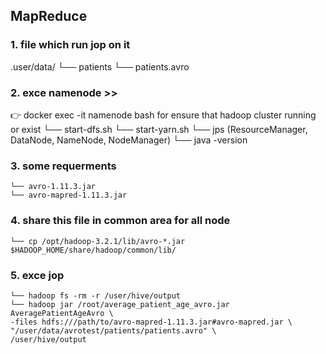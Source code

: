 ## MapReduce
### 1. file which run jop on it

.user/data/
    └── patients
            └── patients.avro

### 2. exce namenode >>
👉 docker exec -it namenode bash
    for ensure that hadoop cluster running or exist
    └── start-dfs.sh
    └── start-yarn.sh
    └── jps (ResourceManager, DataNode, NameNode, NodeManager)
    └── java -version

### 3. some requerments
    └── avro-1.11.3.jar
    └── avro-mapred-1.11.3.jar

### 4. share this file in common area for all node 
    └── cp /opt/hadoop-3.2.1/lib/avro-*.jar $HADOOP_HOME/share/hadoop/common/lib/

### 5. exce jop 
    └── hadoop fs -rm -r /user/hive/output
    └── hadoop jar /root/average_patient_age_avro.jar AveragePatientAgeAvro \
    -files hdfs:///path/to/avro-mapred-1.11.3.jar#avro-mapred.jar \
    "/user/data/avrotest/patients/patients.avro" \
    /user/hive/output

